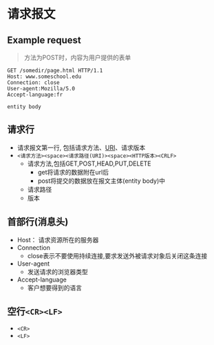 # 请求报文

## Example request

> 方法为POST时，内容为用户提供的表单

```http
GET /somedir/page.html HTTP/1.1
Host: www.someschool.edu
Connection: close
User-agent:Mozilla/5.0
Accept-language:fr

entity body
```

## 请求行

- 请求报文第一行, 包括请求方法、[URI](Network_URI.md)、请求版本
- `<请求方法><space><请求路径(URI)><space><HTTP版本><CRLF>`
  - 请求方法,包括GET,POST,HEAD,PUT,DELETE
    - get将请求的数据附在url后
    - post将提交的数据放在报文主体(entity body)中
  - 请求路径
  - 版本

## 首部行(消息头)

- Host： 请求资源所在的服务器
- Connection
  - close表示不要使用持续连接,要求发送外被请求对象后关闭这条连接
- User-agent
  - 发送请求的浏览器类型
- Accept-language
  - 客户想要得到的语言

## 空行`<CR><LF>`

- `<CR>`
- `<LF>`
